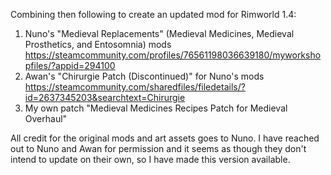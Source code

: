 Combining then following to create an updated mod for Rimworld 1.4:

1) Nuno's "Medieval Replacements" (Medieval Medicines, Medieval Prosthetics, and Entosomnia) mods https://steamcommunity.com/profiles/76561198036639180/myworkshopfiles/?appid=294100
2) Awan's "Chirurgie Patch (Discontinued)" for Nuno's mods https://steamcommunity.com/sharedfiles/filedetails/?id=2637345203&searchtext=Chirurgie
3) My own patch "Medieval Medicines Recipes Patch for Medieval Overhaul"

All credit for the original mods and art assets goes to Nuno. I have reached out to Nuno and Awan for permission and it seems as though they don't intend to update on their own, so I have made this version available.
